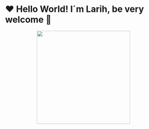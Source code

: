# ❤ Hello World! I´m Larih, be very welcome 👋

<div id="header" align="center">
  <img src="https://media.giphy.com/media/paTz7UZbPfTZFRYnnB/giphy.gif" width="300"/>
</div>
